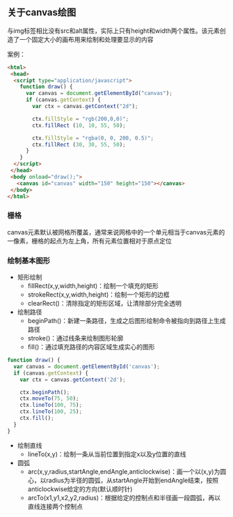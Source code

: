 ## 关于canvas绘图

与img标签相比没有src和alt属性，实际上只有height和width两个属性。该元素创造了一个固定大小的画布用来绘制和处理要显示的内容

案例：

```html
<html>
 <head>
  <script type="application/javascript">
    function draw() {
      var canvas = document.getElementById("canvas");
      if (canvas.getContext) {
        var ctx = canvas.getContext("2d");

        ctx.fillStyle = "rgb(200,0,0)";
        ctx.fillRect (10, 10, 55, 50);

        ctx.fillStyle = "rgba(0, 0, 200, 0.5)";
        ctx.fillRect (30, 30, 55, 50);
      }
    }
  </script>
 </head>
 <body onload="draw();">
   <canvas id="canvas" width="150" height="150"></canvas>
 </body>
</html>
```

### 栅格

canvas元素默认被网格所覆盖，通常来说网格中的一个单元相当于canvas元素的一像素，栅格的起点为左上角，所有元素位置相对于原点定位

### 绘制基本图形

* 矩形绘制
  * fillRect(x,y,width,height)：绘制一个填充的矩形
  * strokeRect(x,y,width,height)：绘制一个矩形的边框
  * clearRect()：清除指定的矩形区域，让清除部分完全透明
* 绘制路径
  * beginPath()：新建一条路径，生成之后图形绘制命令被指向到路径上生成路径
  * stroke()：通过线条来绘制图形轮廓
  * fill()：通过填充路径的内容区域生成实心的图形

```js
function draw() {
  var canvas = document.getElementById('canvas');
  if (canvas.getContext) {
    var ctx = canvas.getContext('2d');

    ctx.beginPath();
    ctx.moveTo(75, 50);
    ctx.lineTo(100, 75);
    ctx.lineTo(100, 25);
    ctx.fill();
  }
}
```

* 绘制直线
  * lineTo(x,y)：绘制一条从当前位置到指定x以及y位置的直线
* 圆弧
  * arc(x,y,radius,startAngle,endAngle,anticlockwise)：画一个以(x,y)为圆心，以radius为半径的圆弧，从startAngle开始到endAngle结束，按照anticlockwise给定的方向(默认顺时针)
  * arcTo(x1,y1,x2,y2,radius)：根据给定的控制点和半径画一段圆弧，再以直线连接两个控制点